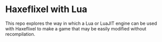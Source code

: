 # Haxeflixel with Lua

This repo explores the way in which a Lua or LuaJIT engine can be used with
Haxeflixel to make a game that may be easily modified without recompilation.

